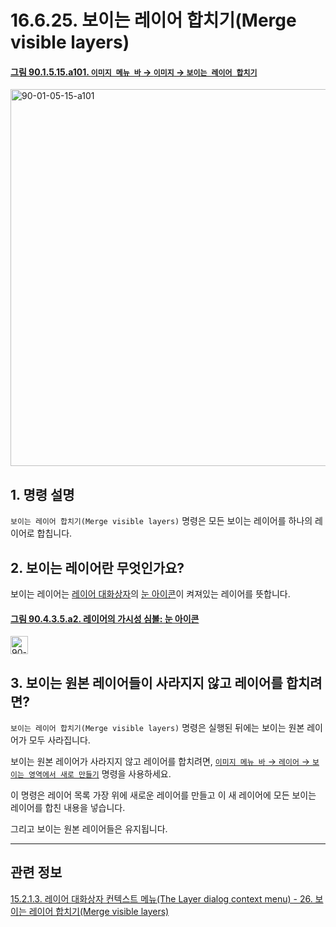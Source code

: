 # 16.6.25. 보이는 레이어 합치기(Merge visible layers)

<a id="90-01-05-15-a101"></a>

#### [그림 90.1.5.15.a101. `이미지 메뉴 바` → `이미지` → `보이는 레이어 합치기`](./90-01-05-15-merge_visible_layers.md#90-01-05-15-a101)
<img width="977" height="603" alt="90-01-05-15-a101" src="https://github.com/user-attachments/assets/ba5888db-ac38-46f4-9f4f-b944dc8a04fd" />

<a id="16-06-25-s1"></a>

## 1. 명령 설명
`보이는 레이어 합치기(Merge visible layers)` 명령은 모든 보이는 레이어를 하나의 레이어로 합칩니다.

<a id="16-06-25-s2"></a>

## 2. 보이는 레이어란 무엇인가요?
보이는 레이어는 [레이어 대화상자](./15-02-01-00-layers_dialog.md)의 [눈 아이콘](./08-01-01-04-visibility.md)이 켜져있는 레이어를 뜻합니다.

<a id="90-04-03-05-a2"></a>

#### [그림 90.4.3.5.a2. 레이어의 가시성 심볼: 눈 아이콘](./90-04-0003-005-visibility.md)
<img width="28" height="29" alt="90-04-03-05-a2" src="https://github.com/wonder13662/gimp/assets/15767104/f2a6e4a3-71b4-40b5-8560-80dc9b2ade83" />

<a id="16-06-25-s3"></a>

## 3. 보이는 원본 레이어들이 사라지지 않고 레이어를 합치려면?
`보이는 레이어 합치기(Merge visible layers)` 명령은 실행된 뒤에는 보이는 원본 레이어가 모두 사라집니다.

보이는 원본 레이어가 사라지지 않고 레이어를 합치려면, [`이미지 메뉴 바` → `레이어` → `보이는 영역에서 새로 만들기`](./16-07-03-new_from_visible.md) 명령을 사용하세요.

이 명령은 레이어 목록 가장 위에 새로운 레이어를 만들고 이 새 레이어에 모든 보이는 레이어를 합친 내용을 넣습니다.

그리고 보이는 원본 레이어들은 유지됩니다.

***

## 관련 정보

[15.2.1.3. 레이어 대화상자 컨텍스트 메뉴(The Layer dialog context menu) - 26. 보이는 레이어 합치기(Merge visible layers)](./15-02-01-03-the_layer_dialog_context_menu.md#15-02-01-03-s26)